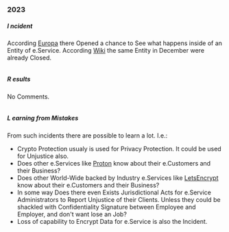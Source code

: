 ### 2023

##### I ncident

According [Europa](https://www.europol.europa.eu/media-press/newsroom/news/dismantling-encrypted-criminal-encrochat-communications-leads-to-over-6-500-arrests-and-close-to-eur-900-million-seized) there Opened a chance to See what happens inside of an Entity of e.Service.
According [Wiki](https://en.wikipedia.org/wiki/EncroChat) the same Entity in December were already Closed. 
```

```
##### R esults 
No Comments.
```

```
##### L earning from Mistakes 

From such incidents there are possible to learn a lot. I.e.:
* Crypto Protection usualy is used for Privacy Protection. It could be used for Unjustice also.
* Does other e.Services like [Proton](https://proton.me/) know about their e.Customers and their Business?
* Does other World-Wide backed by Industry e.Services like [LetsEncrypt](https://letsencrypt.org/) know about their e.Customers and their Business?
* In some way Does there even Exists Jurisdictional Acts for e.Service Administrators to Report Unjustice of their Clients. Unless they could be shackled with Confidentiality Signature between Employee and Employer, and don't want lose an Job?
* Loss of capability to Encrypt Data for e.Service is also the Incident.
```

```
